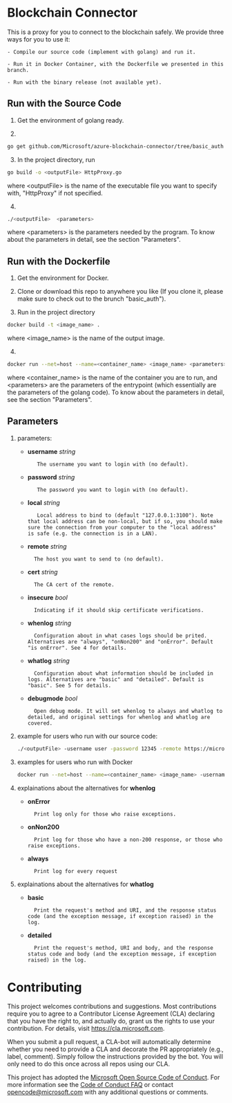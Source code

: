 # Blockchain Connector

This is a proxy for you to connect to the blockchain safely. We provide three ways for you to use it: 

    - Compile our source code (implement with golang) and run it.
    
    - Run it in Docker Container, with the Dockerfile we presented in this branch. 
    
    - Run with the binary release (not available yet).

## Run with the Source Code

1. Get the environment of golang ready.

2. 
```bash
go get github.com/Microsoft/azure-blockchain-connector/tree/basic_auth
```

3. In the project directory, run
```bash
go build -o <outputFile> HttpProxy.go
```

where \<outputFile\> is the name of the executable file you want to specify with, "HttpProxy" if not specified.

4. 
```bash
./<outputFile>  <parameters>
```
where \<parameters\> is the parameters needed by the program. To know about the parameters in detail, see the section "Parameters". 

## Run with the Dockerfile

1. Get the environment for Docker.

2. Clone or download this repo to anywhere you like (If you clone it, please make sure to check out to the brunch "basic_auth").

3. Run in the project directory
```bash
docker build -t <image_name> .
```
where \<image_name\> is the name of the output image.

4. 
```bash
docker run --net=host --name=<container_name> <image_name> <parameters>
```
where <container_name> is the name of the container you are to run, and \<parameters\> are the parameters of the entrypoint (which essentially are the parameters of the golang code). To know about the parameters in detail, see the section "Parameters".

## Parameters

1. parameters:

   - **username** *string*

            The username you want to login with (no default).

   - **password** *string*

            The password you want to login with (no default).

   - **local** *string*

            Local address to bind to (default "127.0.0.1:3100"). Note that local address can be non-local, but if so, you should make sure the connection from your computer to the "local address" is safe (e.g. the connection is in a LAN).

   - **remote** *string*

           The host you want to send to (no default).

    - **cert** *string*

            The CA cert of the remote.

    - **insecure** *bool*

            Indicating if it should skip certificate verifications.

    - **whenlog** *string*

            Configuration about in what cases logs should be prited. Alternatives are "always", "onNon200" and "onError". Default "is onError". See 4 for details.

    - **whatlog** *string*

            Configuration about what information should be included in logs. Alternatives are "basic" and "detailed". Default is "basic". See 5 for details.

    - **debugmode** *bool*

            Open debug mode. It will set whenlog to always and whatlog to detailed, and original settings for whenlog and whatlog are covered.

2. example for users who run with our source code:

   ```bash
   ./<outputFile> -username user -password 12345 -remote https://microsoft.com/ -local 127.0.0.1:3100 -insecure -debugmode
   ```

3. examples for users who run with Docker
    ```bash
   docker run --net=host --name=<container_name> <image_name> -username user -password 12345 -remote https://microsoft.com/ -local 127.0.0.1:3100 -insecure
   ```

4. explainations about the alternatives for **whenlog**

    - **onError**

            Print log only for those who raise exceptions.

    - **onNon200** 

            Print log for those who have a non-200 response, or those who raise exceptions.

    - **always** 

            Print log for every request

5. explainations about the alternatives for **whatlog**

    - **basic**

            Print the request's method and URI, and the response status code (and the exception message, if exception raised) in the log.

    - **detailed** 

            Print the request's method, URI and body, and the response status code and body (and the exception message, if exception raised) in the log.

# Contributing

This project welcomes contributions and suggestions.  Most contributions require you to agree to a
Contributor License Agreement (CLA) declaring that you have the right to, and actually do, grant us
the rights to use your contribution. For details, visit https://cla.microsoft.com.

When you submit a pull request, a CLA-bot will automatically determine whether you need to provide
a CLA and decorate the PR appropriately (e.g., label, comment). Simply follow the instructions
provided by the bot. You will only need to do this once across all repos using our CLA.

This project has adopted the [Microsoft Open Source Code of Conduct](https://opensource.microsoft.com/codeofconduct/).
For more information see the [Code of Conduct FAQ](https://opensource.microsoft.com/codeofconduct/faq/) or
contact [opencode@microsoft.com](mailto:opencode@microsoft.com) with any additional questions or comments.

